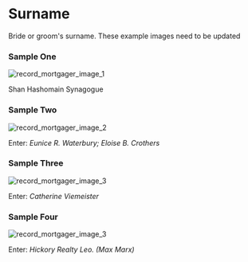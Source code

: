 # Surname

<p>Bride or groom's surname. These example images need to be updated</p>
<div id="accordion-help-modal">
  <h3>Sample One</h3>
  <div class="modal-field-guide" >
    <img src="/images/t_mortgager_1.png" alt="record_mortgager_image_1">
  <p>Shan Hashomain Synagogue</p>
  </div>
  <h3>Sample Two</h3>
  <div class="modal-field-guide" >
    <img src="/images/t_mortgager_2.png" alt="record_mortgager_image_2">
  <p>Enter: <em>Eunice R. Waterbury; Eloise B. Crothers</em></p>
  </div>
  <h3>Sample Three</h3>
  <div class="modal-field-guide" >
    <img src="/images/t_mortgager_3.png" alt="record_mortgager_image_3">
  <p>Enter: <em>Catherine Viemeister</em></p>
  </div>
  <h3>Sample Four</h3>
  <div class="modal-field-guide" >
    <img src="/images/t_mortgager_4.png" alt="record_mortgager_image_3">
  <p>Enter: <em>Hickory Realty Leo. (Max Marx)</em></p>
  </div>
</div>
